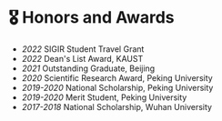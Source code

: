 # 🎖 Honors and Awards
- *2022* SIGIR Student Travel Grant
- *2022* Dean's List Award, KAUST
- *2021* Outstanding Graduate, Beijing
- *2020* Scientific Research Award, Peking University
- *2019-2020* National Scholarship, Peking University
- *2019-2020* Merit Student, Peking University
- *2017-2018* National Scholarship, Wuhan University
